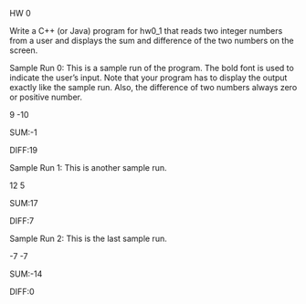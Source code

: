 HW 0

Write a C++ (or Java) program for hw0_1 that reads two integer numbers from a user and displays the sum and difference of the two numbers on the screen.

Sample Run 0: This is a sample run of the program. The bold font is used to indicate the user’s input. Note that your program has to display the output exactly like the sample run. Also, the difference of two numbers always zero or positive number.

9 -10

SUM:-1

DIFF:19

Sample Run 1: This is another sample run.

12 5

SUM:17

DIFF:7

Sample Run 2: This is the last sample run.

-7 -7

SUM:-14

DIFF:0
